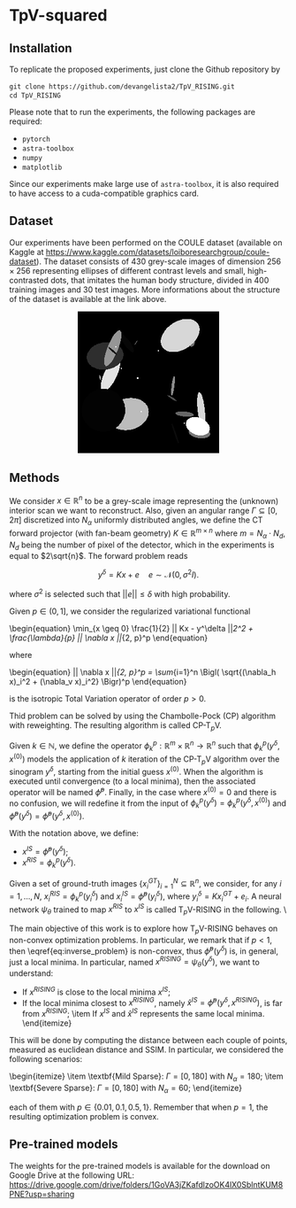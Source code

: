 # TpV-squared

## Installation
To replicate the proposed experiments, just clone the Github repository by

```
git clone https://github.com/devangelista2/TpV_RISING.git
cd TpV_RISING
```

Please note that to run the experiments, the following packages are required:
- `pytorch`
- `astra-toolbox`
- `numpy`
- `matplotlib`

Since our experiments make large use of `astra-toolbox`, it is also required to have access to a cuda-compatible graphics card. 

## Dataset
Our experiments have been performed on the COULE dataset (available on Kaggle at https://www.kaggle.com/datasets/loiboresearchgroup/coule-dataset). The dataset consists of 430 grey-scale images of dimension $256 \times 256$ representing ellipses of different contrast levels and small, high-contrasted dots, that imitates the human body structure, divided in 400 training images and 30 test images. More informations about the structure of the dataset is available at the link above.

<p align="center">
<img src="./data/COULE/test/gt/0.png">
</p>

## Methods
We consider $x \in \mathbb{R}^n$ to be a grey-scale image representing the (unknown) interior scan we want to reconstruct. Also, given an angular range $\Gamma \subseteq [0, 2\pi]$ discretized into $N_\alpha$ uniformly distributed angles, we define the CT forward projector (with fan-beam geometry) $K \in \mathbb{R}^{m \times n}$ where $m = N_\alpha \cdot N_d$, $N_d$ being the number of pixel of the detector, which in the experiments is equal to $2\sqrt{n}$. The forward problem reads

```math
y^\delta = Kx + e \quad e \sim \mathcal{N}(0,\sigma^2I).
```

where $\sigma^2$ is selected such that $||e|| \leq \delta$ with high probability. 

Given $p \in (0, 1]$, we consider the regularized variational functional

\begin{equation}
    \min_{x \geq 0} \frac{1}{2} || Kx - y^\delta ||_2^2 + \frac{\lambda}{p} || \nabla x ||_{2, p}^p
\end{equation}

where 

\begin{equation}
    || \nabla x ||_{2, p}^p = \sum_{i=1}^n \Bigl( \sqrt{(\nabla_h x)_i^2 + (\nabla_v x)_i^2} \Bigr)^p
\end{equation}

is the isotropic Total Variation operator of order $p>0$.

Thid problem can be solved by using the Chambolle-Pock (CP) algorithm with reweighting. The resulting algorithm is called CP-T$_p$V.

Given $k \in \mathbb{N}$, we define the operator $\phi_k^p: \mathbb{R}^m \times \mathbb{R}^n \to \mathbb{R}^n$ such that $\phi_k^p(y^\delta, x^{(0)})$ models the application of $k$ iteration of the CP-T$_p$V algorithm over the sinogram $y^\delta$, starting from the initial guess $x^{(0)}$. When the algorithm is executed until convergence (to a local minima), then the associated operator will be named $\hat{\phi}^p$. Finally, in the case where $x^{(0)} = 0$ and there is no confusion, we will redefine it from the input of $\phi_k^p(y^\delta) = \phi_k^p(y^\delta, x^{(0)})$ and $\hat{\phi}^p(y^\delta) = \hat{\phi}^p(y^\delta, x^{(0)})$. 

With the notation above, we define:

- $x^{IS} = \hat{\phi}^p(y^\delta)$;
- $x^{RIS} = \phi_k^p(y^\delta)$.

Given a set of ground-truth images $\{ x_i^{GT} \}_{i=1}^N \subseteq \mathbb{R}^n$, we consider, for any $i = 1, \dots, N$, $x^{RIS}_i = \phi_k^p(y^\delta_i)$ and $x^{IS}_i = \hat{\phi}^p(y^\delta_i)$, where $y^\delta_i = Kx^{GT}_i + e_i$. A neural network $\psi_\theta$ trained to map $x^{RIS}$ to $x^{IS}$ is called T$_p$V-RISING in the following. \\

The main objective of this work is to explore how T$_p$V-RISING behaves on non-convex optimization problems. In particular, we remark that if $p<1$, then \eqref{eq:inverse_problem} is non-convex, thus $\hat{\phi}^p(y^\delta)$ is, in general, just a local minima. In particular, named $x^{RISING} = \psi_\theta(y^\delta)$, we want to understand:

- If $x^{RISING}$ is close to the local minima $x^{IS}$;
- If the local minima closest to $x^{RISING}$, namely $\hat{x}^{IS} = \hat{\phi}^p(y^\delta, x^{RISING})$, is far from $x^{RISING}$;
    \item If $x^{IS}$ and $\hat{x}^{IS}$ represents the same local minima.
\end{itemize}

This will be done by computing the distance between each couple of points, measured as euclidean distance and SSIM. In particular, we considered the following scenarios:

\begin{itemize}
    \item \textbf{Mild Sparse}: $\Gamma = [0, 180]$ with $N_\alpha = 180$;
    \item \textbf{Severe Sparse}:  $\Gamma = [0, 180]$ with $N_\alpha = 60$;
\end{itemize}

each of them with $p \in \{ 0.01, 0.1, 0.5, 1 \}$. Remember that when $p=1$, the resulting optimization problem is convex.

## Pre-trained models
The weights for the pre-trained models is available for the download on Google Drive at the following URL: https://drive.google.com/drive/folders/1GoVA3jZKafdlzoOK4lX0SblntKUM8PNE?usp=sharing
